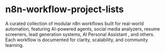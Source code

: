# n8n-workflow-project-lists
A curated collection of modular n8n workflows built for real-world automation, featuring AI-powered agents, social media analyzers, resume screeners, lead generation systems, AI Personal Assistant , and others. Each workflow is documented for clarity, scalability, and community learning.

